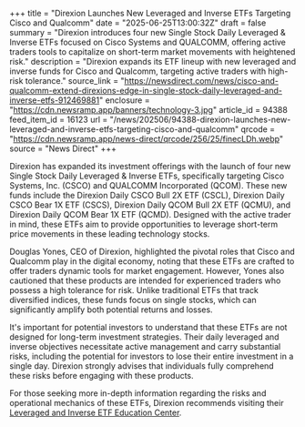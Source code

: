 +++
title = "Direxion Launches New Leveraged and Inverse ETFs Targeting Cisco and Qualcomm"
date = "2025-06-25T13:00:32Z"
draft = false
summary = "Direxion introduces four new Single Stock Daily Leveraged & Inverse ETFs focused on Cisco Systems and QUALCOMM, offering active traders tools to capitalize on short-term market movements with heightened risk."
description = "Direxion expands its ETF lineup with new leveraged and inverse funds for Cisco and Qualcomm, targeting active traders with high-risk tolerance."
source_link = "https://newsdirect.com/news/cisco-and-qualcomm-extend-direxions-edge-in-single-stock-daily-leveraged-and-inverse-etfs-912469881"
enclosure = "https://cdn.newsramp.app/banners/technology-3.jpg"
article_id = 94388
feed_item_id = 16123
url = "/news/202506/94388-direxion-launches-new-leveraged-and-inverse-etfs-targeting-cisco-and-qualcomm"
qrcode = "https://cdn.newsramp.app/news-direct/qrcode/256/25/finecLDh.webp"
source = "News Direct"
+++

<p>Direxion has expanded its investment offerings with the launch of four new Single Stock Daily Leveraged & Inverse ETFs, specifically targeting Cisco Systems, Inc. (CSCO) and QUALCOMM Incorporated (QCOM). These new funds include the Direxion Daily CSCO Bull 2X ETF (CSCL), Direxion Daily CSCO Bear 1X ETF (CSCS), Direxion Daily QCOM Bull 2X ETF (QCMU), and Direxion Daily QCOM Bear 1X ETF (QCMD). Designed with the active trader in mind, these ETFs aim to provide opportunities to leverage short-term price movements in these leading technology stocks.</p><p>Douglas Yones, CEO of Direxion, highlighted the pivotal roles that Cisco and Qualcomm play in the digital economy, noting that these ETFs are crafted to offer traders dynamic tools for market engagement. However, Yones also cautioned that these products are intended for experienced traders who possess a high tolerance for risk. Unlike traditional ETFs that track diversified indices, these funds focus on single stocks, which can significantly amplify both potential returns and losses.</p><p>It's important for potential investors to understand that these ETFs are not designed for long-term investment strategies. Their daily leveraged and inverse objectives necessitate active management and carry substantial risks, including the potential for investors to lose their entire investment in a single day. Direxion strongly advises that individuals fully comprehend these risks before engaging with these products.</p><p>For those seeking more in-depth information regarding the risks and operational mechanics of these ETFs, Direxion recommends visiting their <a href="https://www.direxion.com" rel="nofollow" target="_blank">Leveraged and Inverse ETF Education Center</a>.</p>